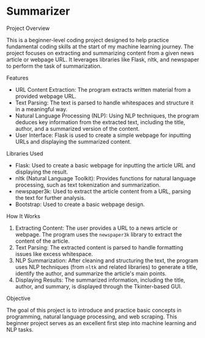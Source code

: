 # **Summarizer**

Project Overview

This is a beginner-level coding project designed to help practice fundamental coding skills at the start of my machine learning journey. The project focuses on extracting and summarizing content from a given news article or webpage URL. It leverages libraries like Flask, nltk, and newspaper to perform the task of summarization.

Features

- URL Content Extraction: The program extracts written material from a provided webpage URL.
- Text Parsing: The text is parsed to handle whitespaces and structure it in a meaningful way.
- Natural Language Processing (NLP): Using NLP techniques, the program deduces key information from the extracted text, including the title, author, and a summarized version of the content.
- User Interface: Flask is used to create a simple webpage for inputting URLs and displaying the summarized content.

Libraries Used

- Flask: Used to create a basic webpage for inputting the article URL and displaying the result.
- nltk (Natural Language Toolkit): Provides functions for natural language processing, such as text tokenization and summarization.
- newspaper3k: Used to extract the article content from a URL, parsing the text for further analysis.
- Bootstrap: Used to create a basic webpage design.

How It Works

1. Extracting Content: The user provides a URL to a news article or webpage. The program uses the `newspaper3k` library to extract the content of the article.
2. Text Parsing: The extracted content is parsed to handle formatting issues like excess whitespace.
3. NLP Summarization: After cleaning and structuring the text, the program uses NLP techniques (from `nltk` and related libraries) to generate a title, identify the author, and summarize the article's main points.
4. Displaying Results: The summarized information, including the title, author, and summary, is displayed through the Tkinter-based GUI.

Objective

The goal of this project is to introduce and practice basic concepts in programming, natural language processing, and web scraping. This beginner project serves as an excellent first step into machine learning and NLP tasks.
